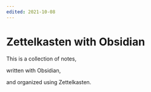 ```yaml
---
edited: 2021-10-08
---
```


# Zettelkasten with Obsidian
This is a collection of notes,

written with Obsidian,

and organized using Zettelkasten.